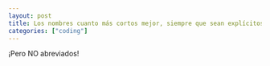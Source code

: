 ```yaml
---
layout: post
title: Los nombres cuanto más cortos mejor, siempre que sean explícitos y claros
categories: ["coding"]
---
```


¡Pero NO abreviados!

